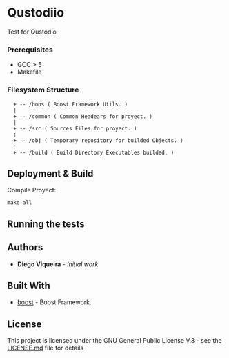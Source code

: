 # Qustodiio
Test for Qustodio

### Prerequisites
  - GCC > 5 
  - Makefile 

### Filesystem Structure

```
  + -- /boos ( Boost Framework Utils. )
  |
  + -- /common ( Common Headears for proyect. )
  |
  + -- /src ( Sources Files for proyect. )
  :
  + -- /obj ( Temporary repository for builded Objects. )
  :
  + -- /build ( Build Directory Executables builded. )
```  

## Deployment & Build


Compile Proyect:
```
make all
```

## Running the tests



## Authors

* **Diego Viqueira** - *Initial work* 

## Built With

* [boost](https://www.boost.org/) - Boost Framework.


## License

This project is licensed under the GNU General Public License V.3 - see the [LICENSE.md](LICENSE.md) file for details
